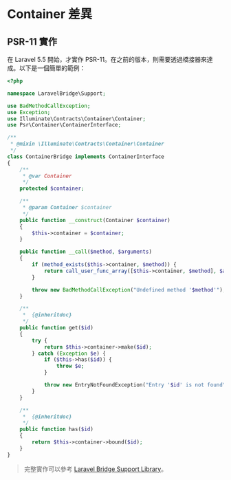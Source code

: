 # Container 差異

## PSR-11 實作

在 Laravel 5.5 開始，才實作 PSR-11。在之前的版本，則需要透過橋接器來達成。以下是一個簡單的範例：

```php
<?php

namespace LaravelBridge\Support;

use BadMethodCallException;
use Exception;
use Illuminate\Contracts\Container\Container;
use Psr\Container\ContainerInterface;

/**
 * @mixin \Illuminate\Contracts\Container\Container
 */
class ContainerBridge implements ContainerInterface
{    
    /**
     * @var Container
     */
    protected $container;

    /**
     * @param Container $container
     */
    public function __construct(Container $container)
    {
        $this->container = $container;
    }

    public function __call($method, $arguments)
    {
        if (method_exists($this->container, $method)) {
            return call_user_func_array([$this->container, $method], $arguments);
        }

        throw new BadMethodCallException("Undefined method '$method'");
    }

    /**
     *  {@inheritdoc}
     */
    public function get($id)
    {
        try {
            return $this->container->make($id);
        } catch (Exception $e) {
            if ($this->has($id)) {
                throw $e;
            }

            throw new EntryNotFoundException("Entry '$id' is not found");
        }
    }

    /**
     *  {@inheritdoc}
     */
    public function has($id)
    {
        return $this->container->bound($id);
    }
}
```

> 完整實作可以參考 [Laravel Bridge Support Library](https://github.com/laravel-bridge/support/blob/master/src/Support/ContainerBridge.php)。
